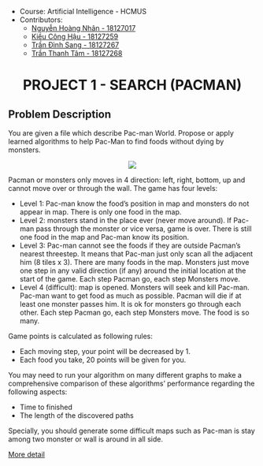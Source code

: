 - Course: Artificial Intelligence - HCMUS  
- Contributors:
  * [Nguyễn Hoàng Nhân - 18127017](https://github.com/hoangnhan1105)
  * [Kiều Công Hậu - 18127259](https://github.com/kieuconghau)
  * [Trần Đình Sang - 18127267](https://github.com/oOo-Solar-oOo)
  * [Trần Thanh Tâm - 18127268](https://github.com/TranThanhTamBuu)

<h1 align='center'>PROJECT 1 - SEARCH (PACMAN)</h1>

## Problem Description
You are given a file which describe Pac-man World. Propose or apply learned algorithms to help Pac-Man to find foods without dying by monsters.

<p align='center'><img align='center' src="http://ai.berkeley.edu/images/pacman_game.gif"></p>

Pacman or monsters only moves in 4 direction: left, right, bottom, up and cannot move over or through the wall. The game has four levels:
- Level 1: Pac-man know the food’s position in map and monsters do not appear in map. There is only one food in the map.
- Level 2: monsters stand in the place ever (never move around). If Pac-man pass through the monster or vice versa, game is over. There is still one food in the map and Pac-man know its position.
- Level 3: Pac-man cannot see the foods if they are outside Pacman’s nearest threestep. It means that Pac-man just only scan all the adjacent him (8 tiles x 3). There are many foods in the map. Monsters just move one step in any valid direction (if any) around the initial location at the start of the game. Each step Pacman go, each step Monsters move.
- Level 4 (difficult): map is opened. Monsters will seek and kill Pac-man. Pac-man want to get food as much as possible. Pacman will die if at least one monster passes him. It is ok for monsters go through each other. Each step Pacman go, each step Monsters move. The food is so many. 

Game points is calculated as following rules:
- Each moving step, your point will be decreased by 1.
- Each food you take, 20 points will be given for you.

You may need to run your algorithm on many different graphs to make a comprehensive comparison of these algorithms’ performance regarding the following aspects:
- Time to finished
- The length of the discovered paths

Specially, you should generate some difficult maps such as Pac-man is stay among two monster or wall is around in all side. 

[More detail](https://github.com/kieuconghau/ai-pacman/blob/master/Project01%20-%20Searching.pdf)
